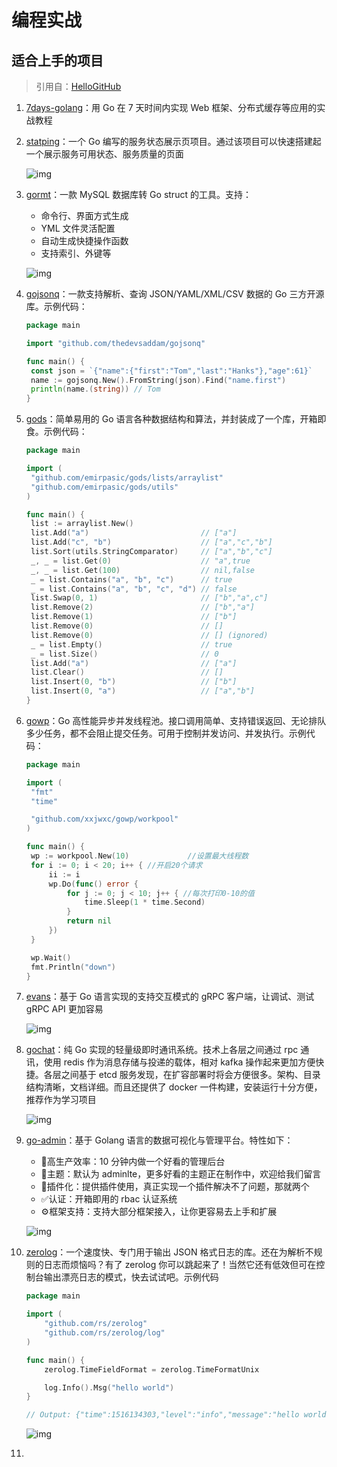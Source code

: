 # 编程实战





## 适合上手的项目

> 引用自：[HelloGitHub](https://github.com/521xueweihan/HelloGitHub)

1. [7days-golang](https://hellogithub.com/periodical/statistics/click/?target=https://github.com/geektutu/7days-golang)：用 Go 在 7 天时间内实现 Web 框架、分布式缓存等应用的实战教程

2. [statping](https://hellogithub.com/periodical/statistics/click/?target=https://github.com/statping/statping)：一个 Go 编写的服务状态展示页项目。通过该项目可以快速搭建起一个展示服务可用状态、服务质量的页面

    ![img](https://raw.githubusercontent.com/521xueweihan/img/master/hellogithub/46/img/statping.gif)

3. [gormt](https://hellogithub.com/periodical/statistics/click/?target=https://github.com/xxjwxc/gormt)：一款 MySQL 数据库转 Go struct 的工具。支持：

   - 命令行、界面方式生成
   - YML 文件灵活配置
   - 自动生成快捷操作函数
   - 支持索引、外键等

    ![img](https://raw.githubusercontent.com/521xueweihan/img/master/hellogithub/46/img/gormt.gif) 

4. [gojsonq](https://hellogithub.com/periodical/statistics/click/?target=https://github.com/thedevsaddam/gojsonq)：一款支持解析、查询 JSON/YAML/XML/CSV 数据的 Go 三方开源库。示例代码：

   ```go
   package main
   
   import "github.com/thedevsaddam/gojsonq"
   
   func main() {
   	const json = `{"name":{"first":"Tom","last":"Hanks"},"age":61}`
   	name := gojsonq.New().FromString(json).Find("name.first")
   	println(name.(string)) // Tom
   }
   ```

   

5. [gods](https://hellogithub.com/periodical/statistics/click/?target=https://github.com/emirpasic/gods)：简单易用的 Go 语言各种数据结构和算法，并封装成了一个库，开箱即食。示例代码：

   ```go
   package main
   
   import (
   	"github.com/emirpasic/gods/lists/arraylist"
   	"github.com/emirpasic/gods/utils"
   )
   
   func main() {
   	list := arraylist.New()
   	list.Add("a")                         // ["a"]
   	list.Add("c", "b")                    // ["a","c","b"]
   	list.Sort(utils.StringComparator)     // ["a","b","c"]
   	_, _ = list.Get(0)                    // "a",true
   	_, _ = list.Get(100)                  // nil,false
   	_ = list.Contains("a", "b", "c")      // true
   	_ = list.Contains("a", "b", "c", "d") // false
   	list.Swap(0, 1)                       // ["b","a",c"]
   	list.Remove(2)                        // ["b","a"]
   	list.Remove(1)                        // ["b"]
   	list.Remove(0)                        // []
   	list.Remove(0)                        // [] (ignored)
   	_ = list.Empty()                      // true
   	_ = list.Size()                       // 0
   	list.Add("a")                         // ["a"]
   	list.Clear()                          // []
   	list.Insert(0, "b")                   // ["b"]
   	list.Insert(0, "a")                   // ["a","b"]
   }
   ```

   

6. [gowp](https://hellogithub.com/periodical/statistics/click/?target=https://github.com/xxjwxc/gowp)：Go 高性能异步并发线程池。接口调用简单、支持错误返回、无论排队多少任务，都不会阻止提交任务。可用于控制并发访问、并发执行。示例代码：

   ```go
   package main
   
   import (
   	"fmt"
   	"time"
   
   	"github.com/xxjwxc/gowp/workpool"
   )
   
   func main() {
   	wp := workpool.New(10)             //设置最大线程数
   	for i := 0; i < 20; i++ { //开启20个请求
   		ii := i
   		wp.Do(func() error {
   			for j := 0; j < 10; j++ { //每次打印0-10的值
   				time.Sleep(1 * time.Second)
   			}
   			return nil
   		})
   	}
   
   	wp.Wait()
   	fmt.Println("down")
   }
   ```

   

7. [evans](https://hellogithub.com/periodical/statistics/click/?target=https://github.com/ktr0731/evans)：基于 Go 语言实现的支持交互模式的 gRPC 客户端，让调试、测试 gRPC API 更加容易

    ![img](https://raw.githubusercontent.com/521xueweihan/img/master/hellogithub/44/img/evans.png) 

8. [gochat](https://hellogithub.com/periodical/statistics/click/?target=https://github.com/LockGit/gochat)：纯 Go 实现的轻量级即时通讯系统。技术上各层之间通过 rpc 通讯，使用 redis 作为消息存储与投递的载体，相对 kafka 操作起来更加方便快捷。各层之间基于 etcd 服务发现，在扩容部署时将会方便很多。架构、目录结构清晰，文档详细。而且还提供了 docker 一件构建，安装运行十分方便，推荐作为学习项目

    ![img](https://raw.githubusercontent.com/521xueweihan/img/master/hellogithub/44/img/gochat.gif) 

9. [go-admin](https://hellogithub.com/periodical/statistics/click/?target=https://github.com/GoAdminGroup/go-admin)：基于 Golang 语言的数据可视化与管理平台。特性如下：

   - 🚀高生产效率：10 分钟内做一个好看的管理后台
   - 🎨主题：默认为 adminlte，更多好看的主题正在制作中，欢迎给我们留言
   - 🔢插件化：提供插件使用，真正实现一个插件解决不了问题，那就两个
   - ✅认证：开箱即用的 rbac 认证系统
   - ⚙️框架支持：支持大部分框架接入，让你更容易去上手和扩展

    ![img](https://raw.githubusercontent.com/521xueweihan/img/master/hellogithub/43/img/go-admin.png) 

10. [zerolog](https://hellogithub.com/periodical/statistics/click/?target=https://github.com/rs/zerolog)：一个速度快、专门用于输出 JSON 格式日志的库。还在为解析不规则的日志而烦恼吗？有了 zerolog 你可以跳起来了！当然它还有低效但可在控制台输出漂亮日志的模式，快去试试吧。示例代码

    ```go
    package main
    
    import (
        "github.com/rs/zerolog"
        "github.com/rs/zerolog/log"
    )
    
    func main() {
        zerolog.TimeFieldFormat = zerolog.TimeFormatUnix
    
        log.Info().Msg("hello world")
    }
    
    // Output: {"time":1516134303,"level":"info","message":"hello world"}
    ```

     ![img](https://raw.githubusercontent.com/521xueweihan/img/master/hellogithub/43/img/zerolog.png) 

11. 

 